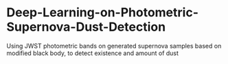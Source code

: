 # Deep-Learning-on-Photometric-Supernova-Dust-Detection
Using JWST photometric bands on generated supernova samples based on modified black body, to detect existence and amount of dust
